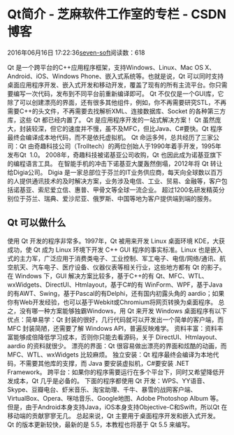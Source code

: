 
# Qt简介 -  芝麻软件工作室的专栏 - CSDN博客


2016年06月16日 17:22:36[seven-soft](https://me.csdn.net/softn)阅读数：618


Qt 是一个跨平台的C++应用程序框架，支持Windows、Linux、Mac OS X、Android、iOS、Windows Phone、嵌入式系统等。也就是说，Qt 可以同时支持桌面应用程序开发、嵌入式开发和移动开发，覆盖了现有的所有主流平台。你只需要编写一次代码，发布到不同平台前重新编译即可。
Qt 不仅仅是一个GUI库，它除了可以创建漂亮的界面，还有很多其他组件，例如，你不再需要研究STL，不再需要C++的<string>头文件，不再需要去找解析XML、连接数据库、Socket 的各种第三方库，这些 Qt 都已经内置了。
Qt 是应用程序开发的一站式解决方案！
Qt 虽然庞大，封装较深，但它的速度并不慢，虽不及MFC，但比Java、C\#要快。Qt 程序最终会编译成本地代码，而不是依托虚拟机。
Qt 命运多舛，总共经历了三家公司：Qt 由奇趣科技公司（Trolltech）的两位创始人于1990年着手开发，1995年发布Qt  1.0。
2008年，奇趣科技被诺基亚公司收购，Qt 也因此成为诺基亚旗下的编程语言工具。
在智能手机的冲击下诺基亚大厦轰然倒塌，2012年将 Qt 转让给Digia公司。
Digia 是一家总部位于芬兰的IT业务供应商，每天向全球数以百万的人提供通讯技术的及时解决方案，业务涉及电信、工业、贸易、金融等，客户包括诺基亚、索尼爱立信、惠普、甲骨文等全球一流企业。 超过1200名研发精英分别位于芬兰、瑞典、爱沙尼亚、俄罗斯、中国等地为客户提供端到端的服务。
## Qt 可以做什么
使用 Qt 开发的程序非常多。1997年，Qt 被用来开发 Linux 桌面环境 KDE，大获成功，使 Qt 成为 Linux 环境下开发 C++ GUI 程序的事实标准。Linux 也是嵌入式的主力军，广泛应用于消费类电子、工业控制、军工电子、电信/网络/通讯、航空航天、汽车电子、医疗设备、仪器仪表等相关行业，这些地方都有
 Qt 的影子。
在 Windows 下，GUI 解决方案比较多，基于C++的有 Qt、MFC、WTL、wxWidgets、DirectUI、Htmlayout，基于C\#的有 WinForm、WPF，基于Java的有AWT、Swing，基于Pascal的有Delphi，还有国内初露头角的
 aardio；如果你有Web开发经验，也可以基于Webkit或Chromium将网页转换为桌面程序。
总之，没有哪一种方案能够独霸Windows，用 Qt 来开发 Windows 桌面程序有以下优点：简单易学：Qt 封装的很好，几行代码就可以开发出一个简单的客户端，而 MFC 封装简陋，还需要了解 Windows API，普遍反映难学。
资料丰富：资料丰富能够成倍降低学习成本，否则你只能去看源码，关于 DirectUI、Htmlayout、aardio 的资料就很少。
漂亮的界面：Qt 很容易做出漂亮的界面和炫酷的动画，而 MFC、WTL、wxWidgets 比较麻烦。
独立安装：Qt 程序最终会编译为本地代码，不需要其他库的支撑，而 Java 要安装虚拟机，C\#要安装 .NET Framework。
跨平台：如果你的程序需要运行在多个平台下，同时又希望降低开发成本，Qt 几乎是必备的。
下面的程序都使用 Qt 开发：WPS、YY语音、Skype、豆瓣电台、虾米音乐、淘宝助理、千牛、暴雪的战网客户端、VirtualBox、Opera、咪咕音乐、Google地图、Adobe Photoshop Album
 等。
但是，由于Android本身支持Java，iOS本身支持Objective-C和Swift，所以Qt 在移动端的贡献寥寥无几。
总起来说，Qt 主要用于桌面程序开发和嵌入式开发。
Qt 的版本更新较快，最新的是 5.5，本教程也将基于 Qt 5.5 来编写。

